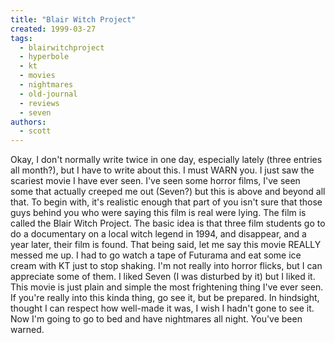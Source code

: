 ```yaml
---
title: "Blair Witch Project"
created: 1999-03-27
tags:
  - blairwitchproject
  - hyperbole
  - kt
  - movies
  - nightmares
  - old-journal
  - reviews
  - seven
authors:
  - scott
---
```


Okay, I don't normally write twice in one day, especially lately (three entries all month?), but I have to write about this. I must WARN you. I just saw the scariest movie I have ever seen. I've seen some horror films, I've seen some that actually creeped me out (Seven?) but this is above and beyond all that. To begin with, it's realistic enough that part of you isn't sure that those guys behind you who were saying this film is real were lying. The film is called the Blair Witch Project. The basic idea is that three film students go to do a documentary on a local witch legend in 1994, and disappear, and a year later, their film is found. That being said, let me say this movie REALLY messed me up. I had to go watch a tape of Futurama and eat some ice cream with KT just to stop shaking. I'm not really into horror flicks, but I can appreciate some of them. I liked Seven (I was disturbed by it) but I liked it. This movie is just plain and simple the most frightening thing I've ever seen. If you're really into this kinda thing, go see it, but be prepared. In hindsight, thought I can respect how well-made it was, I wish I hadn't gone to see it. Now I'm going to go to bed and have nightmares all night. You've been warned.
